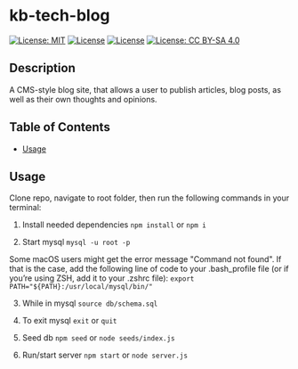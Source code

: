 # kb-tech-blog

[![License: MIT](https://img.shields.io/badge/License-MIT-yellow.svg)](https://opensource.org/licenses/MIT)
[![License](https://img.shields.io/badge/License-BSD%202--Clause-orange.svg)](https://opensource.org/licenses/BSD-2-Clause)
[![License](https://img.shields.io/badge/License-BSD%203--Clause-blue.svg)](https://opensource.org/licenses/BSD-3-Clause)
[![License: CC BY-SA 4.0](https://licensebuttons.net/l/by-sa/4.0/80x15.png)](https://creativecommons.org/licenses/by-sa/4.0/)

## Description

A CMS-style blog site, that allows a user to publish articles, blog posts, as well as their own thoughts and opinions.

## Table of Contents

* [Usage](#usage)

## Usage

Clone repo, navigate to root folder, then run the following commands in your terminal:

1. Install needed dependencies
`npm install` or `npm i`

2. Start mysql
`mysql -u root -p`

Some macOS users might get the error message "Command not found". If that is the case, add the following line of code to your .bash_profile file (or if you’re using ZSH, add it to your .zshrc file):
`export PATH="${PATH}:/usr/local/mysql/bin/"` 

3. While in mysql
`source db/schema.sql`

4. To exit mysql
`exit` or `quit`

5. Seed db
`npm seed` or `node seeds/index.js`

6. Run/start server
`npm start` or `node server.js`